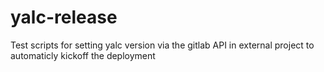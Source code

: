 # yalc-release
Test scripts for setting yalc version via the gitlab API in external project to automaticly kickoff the deployment 

